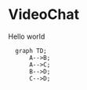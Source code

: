 # VideoChat

Hello world

```mermaid
  graph TD;
      A-->B;
      A-->C;
      B-->D;
      C-->D;
```
